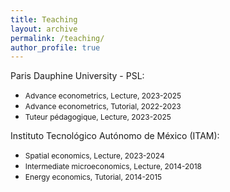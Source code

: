 ```yaml
---
title: Teaching
layout: archive
permalink: /teaching/
author_profile: true
---
```


Paris Dauphine University - PSL:
* <span style="font-size: 0.85em;">Advance econometrics, Lecture, 2023-2025</span>
* <span style="font-size: 0.85em;">Advance econometrics, Tutorial, 2022-2023</span>
* <span style="font-size: 0.85em;">Tuteur pédagogique, Lecture, 2023-2025</span>

Instituto Tecnológico Autónomo de México (ITAM):
* <span style="font-size: 0.85em;">Spatial economics, Lecture, 2023-2024</span>  
* <span style="font-size: 0.85em;">Intermediate microeconomics, Lecture, 2014-2018</span>
* <span style="font-size: 0.85em;">Energy economics, Tutorial, 2014-2015</span>

